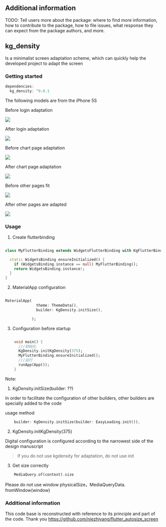 


## Additional information

TODO: Tell users more about the package: where to find more information, how to 
contribute to the package, how to file issues, what response they can expect 
from the package authors, and more.


## kg_density

Is a minimalist screen adaptation scheme, which can quickly help the developed project to adapt the screen

### Getting started

```dart
dependencies:
  kg_density: ^0.0.1
```

The following models are from the iPhone 5S

Before login adaptation

![](https://github.com/smartbackme/KgDensity/tree/main/art/img5.png)

After login adaptation

![](https://github.com/smartbackme/KgDensity/tree/main/art/img4.png)

Before chart page adaptation

![](https://github.com/smartbackme/KgDensity/tree/main/art/img6.png)

After chart page adaptation

![](https://github.com/smartbackme/KgDensity/tree/main/art/img2.png)

Before other pages fit

![](https://github.com/smartbackme/KgDensity/tree/main/art/img1.png)

After other pages are adapted

![](https://github.com/smartbackme/KgDensity/tree/main/art/img3.png)


### Usage

1. Create flutterbinding

```dart

class MyFlutterBinding extends WidgetsFlutterBinding with KgFlutterBinding {

  static WidgetsBinding ensureInitialized() {
    if (WidgetsBinding.instance == null) MyFlutterBinding();
    return WidgetsBinding.instance!;
  }
}

```

2. MaterialApp configuration

```dart

MaterialApp(
              theme: ThemeData(),
              builder: KgDensity.initSize(),

            );

```


3. Configuration before startup

```dart

    void main() {
      ///初始化
      KgDensity.initKgDensity(375);
      MyFlutterBinding.ensureInitialized();
      ///运行
      runApp(App());
    }

```

Note:

1. KgDensity.initSize(builder: ??)

In order to facilitate the configuration of other builders, other builders are specially added to the code

usage method

```dart
    builder: KgDensity.initSize(builder: EasyLoading.init()),

```

2. KgDensity.initKgDensity(375)

Digital configuration is configured according to the narrowest side of the design manuscript

> If you do not use kgdensity for adaptation, do not use init

3. Get size correctly

```dart
    MediaQuery.of(context).size

```

Please do not use window physicalSize，MediaQueryData. fromWindow(window)

### Additional information

This code base is reconstructed with reference to its principle and part of the code. Thank you https://github.com/niezhiyang/flutter_autosize_screen